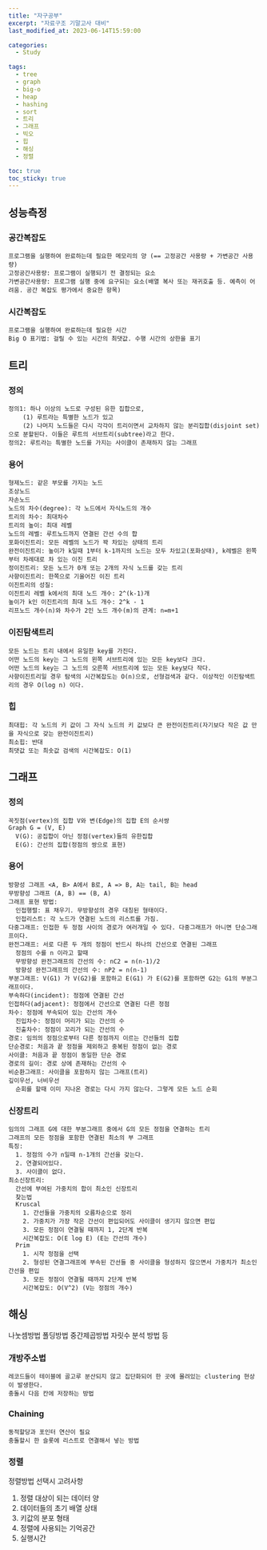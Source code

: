 ```yaml
---
title: "자구공부"
excerpt: "자료구조 기말고사 대비"
last_modified_at: 2023-06-14T15:59:00

categories:
  - Study

tags:
  - tree
  - graph
  - big-o
  - heap
  - hashing
  - sort
  - 트리
  - 그래프
  - 빅오
  - 힙
  - 해싱
  - 정렬

toc: true
toc_sticky: true
---
```


## 성능측정
  ### 공간복잡도
    프로그램을 실행하여 완료하는데 필요한 메모리의 양 (== 고정공간 사용량 + 가변공간 사용량)
    고정공간사용량: 프로그램이 실행되기 전 결정되는 요소
    가변공간사용량: 프로그램 실행 중에 요구되는 요소(배열 복사 또는 재귀호출 등. 예측이 어려움. 공간 복잡도 평가에서 중요한 항목)
  ### 시간복잡도 
    프로그램을 실행하여 완료하는데 필요한 시간
    Big O 표기법: 걸릴 수 있는 시간의 최댓값. 수행 시간의 상한을 표기


## 트리
  ### 정의
    정의1: 하나 이상의 노드로 구성된 유한 집합으로, 
        (1) 루트라는 특별한 노드가 있고
        (2) 나머지 노드들은 다시 각각이 트리이면서 교차하지 않는 분리집합(disjoint set) 으로 분할된다. 이들은 루트의 서브트리(subtree)라고 한다.
    정의2: 루트라는 특별한 노드를 가지는 사이클이 존재하지 않는 그래프
  
  ### 용어
    형제노드: 같은 부모를 가지는 노드
    조상노드 
    자손노드
    노드의 차수(degree): 각 노드에서 자식노드의 개수
    트리의 차수: 최대차수
    트리의 높이: 최대 레벨
    노드의 레벨: 루트노드까지 연결된 간선 수의 합
    포화이진트리: 모든 레벨의 노드가 꽉 차있는 상태의 트리
    완전이진트리: 높이가 k일때 1부터 k-1까지의 노드는 모두 차있고(포화상태), k레벨은 왼쪽부터 차례대로 차 있는 이진 트리
    정이진트리: 모든 노드가 0개 또는 2개의 자식 노드를 갖는 트리
    사향이진트리: 한쪽으로 기울어진 이진 트리
    이진트리의 성질: 
    이진트리 레벨 k에서의 최대 노드 개수: 2^(k-1)개
    높이가 k인 이진트리의 최대 노드 개수: 2^k - 1
    리프노드 개수(n)와 차수가 2인 노드 개수(m)의 관계: n=m+1
  
  ### 이진탐색트리
    모든 노드는 트리 내에서 유일한 key를 가진다.
    어떤 노드의 key는 그 노드의 왼쪽 서브트리에 있는 모든 key보다 크다.
    어떤 노드의 key는 그 노드의 오른쪽 서브트리에 있는 모든 key보다 작다.
    사향이진트리일 경우 탐색의 시간복잡도는 O(n)으로, 선형검색과 같다. 이상적인 이진탐색트리의 경우 O(log n) 이다.
  
  ### 힙
    최대힙: 각 노드의 키 값이 그 자식 노드의 키 값보다 큰 완전이진트리(자기보다 작은 값 만을 자식으로 갖는 완전이진트리)
    최소힙: 반대
    최댓값 또는 최솟값 검색의 시간복잡도: O(1)


## 그래프
  ### 정의
    꼭짓점(vertex)의 집합 V와 변(Edge)의 집합 E의 순서쌍
    Graph G = (V, E)
      V(G): 공집합이 아닌 정점(vertex)들의 유한집합
      E(G): 간선의 집합(정점의 쌍으로 표현)
  
  ### 용어
    방향성 그래프 <A, B> A에서 B로, A => B, A는 tail, B는 head
    무방향성 그래프 (A, B) == (B, A)
    그래프 표현 방법:
      인접행렬: 표 채우기. 무방향성의 경우 대칭된 형태이다.
      인접리스트: 각 노드가 연결된 노드의 리스트를 가짐.
    다중그래프: 인접한 두 정점 사이의 경로가 여러개일 수 있다. 다중그래프가 아니면 단순그래프이다.
    완전그래프: 서로 다른 두 개의 정점이 반드시 하나의 간선으로 연결된 그래프
      정점의 수를 n 이라고 할때
      무방향성 완전그래프의 간선의 수: nC2 = n(n-1)/2
      방향성 완전그래프의 간선의 수: nP2 = n(n-1)
    부분그래프: V(G1) 가 V(G2)를 포함하고 E(G1) 가 E(G2)를 포함하면 G2는 G1의 부분그래프이다.
    부속하다(incident): 정점에 연결된 간선
    인접하다(adjacent): 정점에서 간선으로 연결된 다른 정점
    차수: 정점에 부속되어 있는 간선의 개수
      진입차수: 정점이 머리가 되는 간선의 수
      진출차수: 정점이 꼬리가 되는 간선의 수
    경로: 임의의 정점으로부터 다른 정점까지 이르는 간선들의 집합
    단순경로: 처음과 끝 정점을 제외하고 중복된 정점이 없는 경로
    사이클: 처음과 끝 정점이 동일한 단순 경로
    경로의 길이: 경로 상에 존재하는 간선의 수
    비순환그래프: 사이클을 포함하지 않는 그래프(트리)
    깊이우선, 너비우선
      순회를 할때 이미 지나온 경로는 다시 가지 않는다. 그렇게 모든 노드 순회

  ### 신장트리
    임의의 그래프 G에 대한 부분그래프 중에서 G의 모든 정점을 연결하는 트리
    그래프의 모든 정점을 포함한 연결된 최소의 부 그래프
    특징: 
      1. 정점의 수가 n일때 n-1개의 간선을 갖는다.
      2. 연결되어있다.
      3. 사이클이 없다.
    최소신장트리: 
      간선에 부여된 가중치의 합이 최소인 신장트리
      찾는법
      Kruscal
        1. 간선들을 가중치의 오름차순으로 정리
        2. 가중치가 가장 작은 간선이 편입되어도 사이클이 생기지 않으면 편입
        3. 모든 정점이 연결될 때까지 1, 2단계 반복
        시간복잡도: O(E log E) (E는 간선의 개수)
      Prim
        1. 시작 정점을 선택
        2. 형성된 연결그래프에 부속된 간선들 중 사이클을 형성하지 않으면서 가중치가 최소인 간선을 편입
        3. 모든 정점이 연결될 때까지 2단계 반복
        시간복잡도: O(V^2) (V는 정점의 개수)


## 해싱
  나눗셈방법
  폴딩방법
  중간제곱방법
  자릿수 분석 방법
  등
  
  ### 개방주소법
    레코드들이 테이블에 골고루 분산되지 않고 집단화되어 한 곳에 몰려있는 clustering 현상이 발생한다.
    충돌시 다음 칸에 저장하는 방법

  ### Chaining
    동적할당과 포인터 연산이 필요
    충돌할시 한 슬롯에 리스트로 연결해서 넣는 방법


### 정렬
  정렬방법 선택시 고려사항
  1. 정렬 대상이 되는 데이터 양
  2. 데이터들의 초기 배열 상태
  3. 키값의 분포 형태
  4. 정렬에 사용되는 기억공간
  5. 실행시간